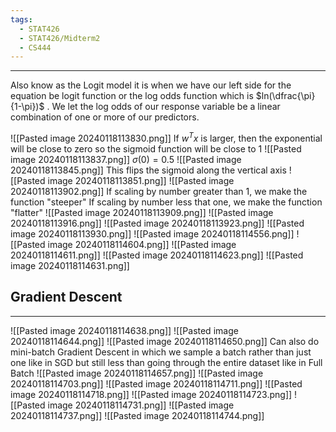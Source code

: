 ```yaml
---
tags:
  - STAT426
  - STAT426/Midterm2
  - CS444
---
```

---
Also know as the Logit model it is when we have our left side for the equation be logit function or the log odds function which is $ln(\dfrac{\pi}{1-\pi})$ . We let the log odds of our response variable be a linear combination of one or more of our predictors. 

![[Pasted image 20240118113830.png]]
If $w^T x$ is larger, then the exponential will be close to zero so the sigmoid function will be close to 1
![[Pasted image 20240118113837.png]]
$\sigma (0) = 0.5$
![[Pasted image 20240118113845.png]]
This flips the sigmoid along the vertical axis
![[Pasted image 20240118113851.png]]
![[Pasted image 20240118113902.png]]
If scaling by number greater than 1, we make the function "steeper"
If scaling by number less that one, we make the function "flatter"
![[Pasted image 20240118113909.png]]
![[Pasted image 20240118113916.png]]
![[Pasted image 20240118113923.png]]
![[Pasted image 20240118113930.png]]
![[Pasted image 20240118114556.png]]
![[Pasted image 20240118114604.png]]
![[Pasted image 20240118114611.png]]
![[Pasted image 20240118114623.png]]
![[Pasted image 20240118114631.png]]
## Gradient Descent
---
![[Pasted image 20240118114638.png]]
![[Pasted image 20240118114644.png]]
![[Pasted image 20240118114650.png]]
Can also do mini-batch Gradient Descent in which we sample a batch rather than just one like in SGD but still less than going through the entire dataset like in Full Batch
![[Pasted image 20240118114657.png]]
![[Pasted image 20240118114703.png]]
![[Pasted image 20240118114711.png]]
![[Pasted image 20240118114718.png]]
![[Pasted image 20240118114723.png]]
![[Pasted image 20240118114731.png]]
![[Pasted image 20240118114737.png]]
![[Pasted image 20240118114744.png]]

